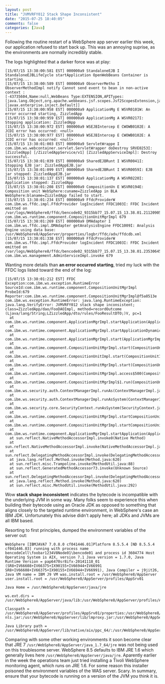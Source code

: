 ```yaml
---
layout: post
title: "JVMVRFY012 Stack Shape Inconsistent"
date: "2015-07-25 18:40:05"
comments: false
categories: [Java]
---
```


Following the routine restart of a WebSphere app server earlier this week, our application refused to start back up. This was an annoying suprise, as the environments are normally incredibly stable.

The logs highlighted that a darker force was at play:


    [15/07/15 13:38:00:581 EST] 000000a9 StandaloneEJB I StandaloneEJBLifeCycle startApplication OpenWebBeans Container is starting...
    [15/07/15 13:38:00:589 EST] 000000a9 ObserverMetho I ObserverMethodImpl notify Cannot send event to bean in non-active context :
    [-43735604,Name:null,WebBeans Type:EXTENSION,APITypes:[java.lang.Object,org.apache.webbeans.jsf.scopes.Jsf2ScopesExtension,javax.enterprise.inject.spi.Extension],Qualifiers:[javax.enterprise.inject.Default]] 
    [15/07/15 13:38:00:958 EST] 000000a9 ApplicationMg E WSVR0101W: An error occurred starting, ZizzledApp
    [15/07/15 13:38:00:959 EST] 000000a9 ApplicationMg A WSVR0217I: Stopping application: ZizzledApp
    [15/07/15 13:38:00:972 EST] 000000a9 WSEJBIntercep E CWOWB0102E: A JCDI error has occurred: <null>
    [15/07/15 13:38:00:977 EST] 000000a9 WSEJBIntercep E CWOWB0102E: A JCDI error has occurred: <null>
    [15/07/15 13:38:01:003 EST] 000000a9 ServletWrappe I com.ibm.ws.webcontainer.servlet.ServletWrapper doDestroy SRVE0253I: [ZizzledApp] [/ZizzledAppService/v1] [ZizzledAppServiceImpl]: Destroy successful.
    [15/07/15 13:38:01:039 EST] 000000a9 SharedEJBRunt I WSVR0041I: Stopping EJB jar: ZizzledAppEJB.jar 
    [15/07/15 13:38:01:099 EST] 000000a9 SharedEJBRunt I WSVR0059I: EJB jar stopped: ZizzledAppEJB.jar
    [15/07/15 13:38:01:137 EST] 000000a9 ApplicationMg A WSVR0220I: Application stopped: ZizzledApp 
    [15/07/15 13:38:01:208 EST] 000000a9 CompositionUn E WSVR0194E: Composition unit WebSphere:cuname=ZizzledApp in BLA WebSphere:blaname=ZizzledApp failed to start. 
    [15/07/15 13:38:01:234 EST] 000000a9 FfdcProviderW com.ibm.ws.ffdc.impl.FfdcProvider logIncident FFDC1003I: FFDC Incident emitted on /var/logs/WebSphere8/ffdc/bencode02_9315bb77_15.07.15_13.38.01.2112090578995796253353.txt com.ibm.ws.runtime.component.CompositionUnitMgrImpl 679 
    [15/07/15 13:38:01:269 EST] 000000a9 DMAdapter I com.ibm.ws.ffdc.impl.DMAdapter getAnalysisEngine FFDC1009I: Analysis Engine using data base: /usr/WebSphere8/AppServer/properties/logbr/ffdc/adv/ffdcdb.xml 
    [15/07/15 13:38:01:338 EST] 000000a9 FfdcProviderW com.ibm.ws.ffdc.impl.FfdcProvider logIncident FFDC1003I: FFDC Incident emitted on /var/logs/WebSphere8/ffdc/bencode02_9315bb77_15.07.15_13.38.01.235306456357083187192.txt com.ibm.ws.management.AdminServiceImpl.invoke 679


Wanting more details than **an error occurred starting**, tried my luck with the FFDC logs listed toward the end of the log:

    [15/07/15 13:38:01:212 EST] FFDC Exception:com.ibm.ws.exception.RuntimeError
    SourceId:com.ibm.ws.runtime.component.CompositionUnitMgrImpl ProbeId:679 Reporter:com.ibm.ws.runtime.component.CompositionUnitMgrImpl@f5a8513e
    com.ibm.ws.exception.RuntimeError: java.lang.RuntimeException: java.lang.VerifyError: JVMVRFY012 stack shape inconsistent;
    class=ZizzledApp/dao/FooDAOImpl, method=recordOutcome 
    (Ljava/lang/String;LZizzledApp/dto/rules/FooResultDTO;)V, pc=1 
      at com.ibm.ws.runtime.component.ApplicationMgrImpl.startApplication(ApplicationMgrImpl.java:799)
      at com.ibm.ws.runtime.component.ApplicationMgrImpl.startApplicationDynamically(ApplicationMgrImpl.java:1379)
      at com.ibm.ws.runtime.component.ApplicationMgrImpl.start(ApplicationMgrImpl.java:2189)
      at com.ibm.ws.runtime.component.CompositionUnitMgrImpl.start(CompositionUnitMgrImpl.java:435) 
      at com.ibm.ws.runtime.component.CompositionUnitImpl.start(CompositionUnitImpl.java:123) 
      at com.ibm.ws.runtime.component.CompositionUnitMgrImpl.start(CompositionUnitMgrImpl.java:378) 
      at com.ibm.ws.runtime.component.CompositionUnitMgrImpl.access$500(CompositionUnitMgrImpl.java:126)
      at com.ibm.ws.runtime.component.CompositionUnitMgrImpl$1.run(CompositionUnitMgrImpl.java:653) 
      at com.ibm.ws.security.auth.ContextManagerImpl.runAs(ContextManagerImpl.java:5477)
      at com.ibm.ws.security.auth.ContextManagerImpl.runAsSystem(ContextManagerImpl.java:5603)
      at com.ibm.ws.security.core.SecurityContext.runAsSystem(SecurityContext.java:255) 
      at com.ibm.ws.runtime.component.CompositionUnitMgrImpl.startCompositionUnit(CompositionUnitMgrImpl.java:667)
      at com.ibm.ws.runtime.component.CompositionUnitMgrImpl.startCompositionUnit(CompositionUnitMgrImpl.java:611)
      at com.ibm.ws.runtime.component.ApplicationMgrImpl.startApplication(ApplicationMgrImpl.java:1269) 
      at sun.reflect.NativeMethodAccessorImpl.invoke0(Native Method)
      at sun.reflect.NativeMethodAccessorImpl.invoke(NativeMethodAccessorImpl.java:95)
      at sun.reflect.DelegatingMethodAccessorImpl.invoke(DelegatingMethodAccessorImpl.java:56)
      at java.lang.reflect.Method.invoke(Method.java:620) 
      at sun.reflect.misc.Trampoline.invoke(MethodUtil.java:88) 
      at sun.reflect.GeneratedMethodAccessor73.invoke(Unknown Source) 
      at sun.reflect.DelegatingMethodAccessorImpl.invoke(DelegatingMethodAccessorImpl.java:56)
      at java.lang.reflect.Method.invoke(Method.java:620) 
      at sun.reflect.misc.MethodUtil.invoke(MethodUtil.java:292)

Wow **stack shape inconsistent** indicates the bytecode is incompatible with the underlying JVM in some way. Many folks seem to experience this when building their bytecode using an Oracle JDK as opposed to something that aligns closely to the targeted runtime environment, in WebSphere's case an IBM JDK. Unfortunately this advise didn't apply here; all JDKs and JVMs are all IBM based.

Resorting to first principles, dumped the environment variables of the server out:

    WebSphere [IBMJAVA7 7.0.8.0 cf041446.01]Platform 8.5.5.4 [ND 8.5.5.4 cf041446.03] running with process name bencodeCell\foobar1234V8Node01\bencode01 and process id 3604774 Host Operating System is AIX, version 7.1 Java version = 1.7.0, Java Runtime Version = pap6470sr8ifx-20141118_01 (SR8+IV66608+IV66375+IX90155+IV66944+IV66991 SR8+IV66608+IV66375+IX90155+IV66944+IV66991), Java Compiler = j9jit26, Java VM name = IBM J9 VM was.install.root = /usr/WebSphere8/AppServer user.install.root = /usr/WebSphere8/AppServer/profiles/AppSrv01
    
    Java Home = /usr/WebSphere8/AppServer/java/jre
    
    ws.ext.dirs = /usr/WebSphere8/AppServer/java/lib:/usr/WebSphere8/AppServer/profiles/AppSrv01/classes:/usr/WebSphere8/AppServer/classes:/usr/WebSphere8/AppServer/lib:/usr/WebSphere8/AppServer/installedChannels:/usr/WebSphere8/AppServer/lib/ext:/usr/WebSphere8/AppServer/web/help:/usr/WebSphere8/AppServer/deploytool/itp/plugins/com.ibm.etools.ejbdeploy/runtime
    
    Classpath = /usr/WebSphere8/AppServer/profiles/AppSrv01/properties:/usr/WebSphere8/AppServer/properties:/usr/WebSphere8/AppServer/lib/startup.jar:/usr/WebSphere8/AppServer/lib/bootstrap.jar:/usr/WebSphere8/AppServer/lib/jsf-nls.jar:/usr/WebSphere8/AppServer/lib/lmproxy.jar:/usr/WebSphere8/AppServer/lib/urlprotocols.jar:/usr/WebSphere8/AppServer/deploytool/itp/batchboot.jar:/usr/WebSphere8/AppServer/deploytool/itp/batch2.jar:/usr/WebSphere8/AppServer/java/lib/tools.jar
    
    Java Library path = /usr/WebSphere8/AppServer/lib/native/aix/ppc_64/:/usr/WebSphere8/AppServer/java/jre/lib/ppc64/compressedrefs:/usr/WebSphere8/AppServer/java/jre/lib/ppc64:/usr/WebSphere8/AppServer/java/jre/lib/ppc64:/usr/WebSphere8/AppServer/java/jre/lib/ppc64/compressedrefs:/usr/WebSphere8/AppServer/java/jre/lib/ppc64/j9vm:/usr/WebSphere8/AppServer/java/jre/lib/ppc64:/usr/WebSphere8/AppServer/java/jre/../lib/ppc64:/usr/WebSphere8/AppServer/bin:/usr/lib:/usr/lib:


Comparing with some other working environments it soon become clear that JRE 7 `/usr/WebSphere8/AppServer/java_1.7_64/jre` was not being used on this troublesome server. WebSphere 8.5 defaults to IBM JRE 1.6 which generally lives here `/usr/WebSphere8/AppServer/java/jre`. Aparently earlier in the week the operations team just tried installing a Tivoli WebSphere monitoring agent, which runs on JRE 1.6. For some reason this installer poisoned the environment variables of the WAS server. Scary. In summary, ensure that your bytecode is running on a version of the JVM you think it is.
